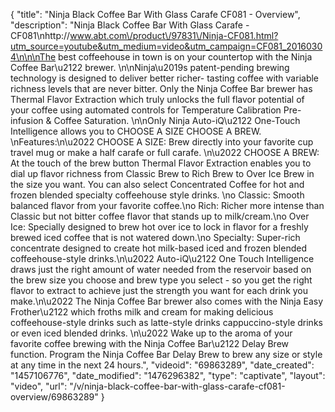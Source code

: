 {
    "title": "Ninja Black Coffee Bar With Glass Carafe CF081 - Overview",
    "description": "Ninja Black Coffee Bar With Glass Carafe - CF081\nhttp:\/\/www.abt.com\/product\/97831\/Ninja-CF081.html?utm_source=youtube&utm_medium=video&utm_campaign=CF081_20160304\n\n\nThe best coffeehouse in town is on your countertop with the Ninja Coffee Bar\u2122 brewer. \n\nNinja\u2019s patent-pending brewing technology is designed to deliver better richer- tasting coffee with variable richness levels that are never bitter. Only the Ninja Coffee Bar brewer has Thermal Flavor Extraction which truly unlocks the full flavor potential of your coffee using automated controls for Temperature Calibration Pre-infusion & Coffee Saturation. \n\nOnly Ninja Auto-iQ\u2122 One-Touch Intelligence allows you to CHOOSE A SIZE CHOOSE A BREW. \nFeatures:\n\u2022 CHOOSE A SIZE: Brew directly into your favorite cup travel mug or make a half carafe or full carafe. \n\u2022 CHOOSE A BREW: At the touch of the brew button Thermal Flavor Extraction enables you to dial up flavor richness from Classic Brew to Rich Brew to Over Ice Brew in the size you want. You can also select Concentrated Coffee for hot and frozen blended specialty coffeehouse style drinks. \no Classic: Smooth balanced flavor from your favorite coffee.\no Rich: Richer more intense than Classic but not bitter coffee flavor that stands up to milk\/cream.\no Over Ice: Specially designed to brew hot over ice to lock in flavor for a freshly brewed iced coffee that is not watered down.\no Specialty: Super-rich concentrate designed to create hot milk-based iced and frozen blended coffeehouse-style drinks.\n\u2022 Auto-iQ\u2122 One Touch Intelligence draws just the right amount of water needed from the reservoir based on the brew size you choose and brew type you select - so you get the right flavor to extract to achieve just the strength you want for each drink you make.\n\u2022 The Ninja Coffee Bar brewer also comes with the Ninja Easy Frother\u2122 which froths milk and cream for making delicious coffeehouse-style drinks such as latte-style drinks cappuccino-style drinks or even iced blended drinks. \n\u2022 Wake up to the aroma of your favorite coffee brewing with the Ninja Coffee Bar\u2122 Delay Brew function. Program the Ninja Coffee Bar Delay Brew to brew any size or style at any time in the next 24 hours.",
    "videoid": "69863289",
    "date_created": "1457106776",
    "date_modified": "1476296382",
    "type": "captivate",
    "layout": "video",
    "url": "\/v\/ninja-black-coffee-bar-with-glass-carafe-cf081-overview\/69863289"
}